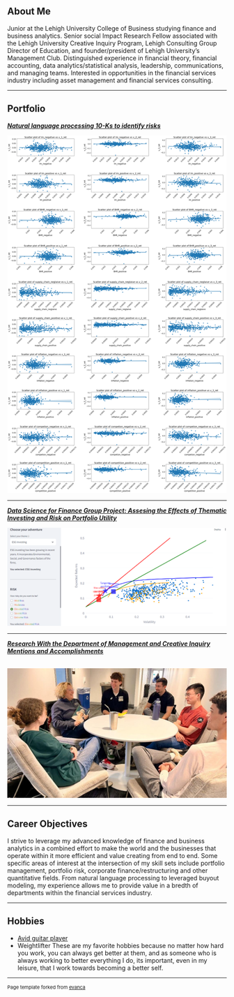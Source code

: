 ## About Me


Junior at the Lehigh University College of Business studying finance and business analytics. Senior social Impact Research Fellow associated with the Lehigh University Creative Inquiry Program, Lehigh Consulting Group Director of Education, and founder/president of Lehigh University’s Management Club. Distinguished experience in financial theory, financial accounting, data analytics/statistical analysis, leadership, communications, and managing teams. Interested in opportunities in the financial services industry including asset management and financial services consulting.
<!-- Upload your own photo and change the path -->

<p style="text-align:center;">
</p>

---

## Portfolio

<!-- You can link to other websites, PDFs in this repo, and other pages in this repo -->

_**[Natural language processing 10-Ks to identify risks](Report.md)**_

<img src="images/output_23_0.png?raw=true"/>

---

_**[Data Science for Finance Group Project: Assesing the Effects of Thematic Investing and Risk on Portfolio Utility](https://portfolio-utility-dashboard-nick0keisha0leo.streamlit.app/)**_

<img src="images/377FP.png?raw=true"/>

---

_**[Research With the Department of Management and Creative Inquiry](https://creativeinquiry.lehigh.edu/impact-fellowships/lehigh-valley-social-impact-fellowship/lv-creative-entrepreneurs)**_ <br>
_**[Mentions and Accomplishments](https://www2.lehigh.edu/news/cultivating-a-thriving-environment-for-creative-entrepreneurship-in-the-lehigh-valley#:~:text=To%20build%20a%20supportive%20framework,the%20Office%20of%20Creative%20Inquiry.)**_ <br> <br>

<img src="images/377CinQ.jpg?raw=true"/>

---

## Career Objectives

I strive to leverage my advanced knowledge of finance and business analytics in a combined effort to make the world and the businesses that operate within it more efficient and value creating from end to end. Some specific areas of interest at the intersection of my skill sets include portfolio management, portfolio risk, corporate finance/restructuring and other quantitative fields. From natural language processing to leveraged buyout modeling, my experience allows me to provide value in a bredth of departments within the financial services industry.

---

## Hobbies

- [Avid guitar player](https://www.instagram.com/nicks_guitar_fun/)
- Weightlifter
These are my favorite hobbies because no matter how hard you work, you can always get better at them, and as someone who is always working to better everything I do, its important, even in my leisure, that I work towards becoming a better self.
---
<p style="font-size:11px">Page template forked from <a href="https://github.com/evanca/quick-portfolio">evanca</a></p>
<!-- Remove above link if you don't want to attibute -->
